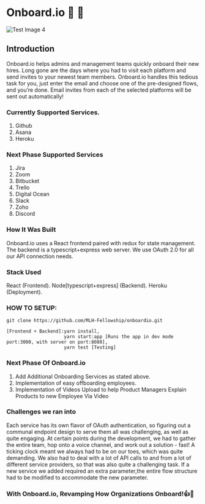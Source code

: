 # Onboard.io :rocket: :checkered_flag:

![Test Image 4](https://github.com/MLH-Fellowship/onboardio/blob/master/onboardio.png)

## Introduction

Onboard.io helps admins and management teams quickly onboard their new hires. Long gone are the days where you had to visit each platform and send invites to your newest team members. Onboard.io handles this tedious task for you, just enter the email and choose one of the pre-designed flows, and you’re done. Email invites from each of the selected platforms will be sent out automatically!

### Currently Supported Services.


1. Github
2. Asana
3. Heroku


### Next Phase Supported Services


1. Jira
2. Zoom
3. Bitbucket
4. Trello
5. Digital Ocean
6. Slack
7. Zoho
8. Discord


### How It Was Built

Onboard.io uses a React frontend paired with redux for state management. The backend is a typescript+express web server. We use OAuth 2.0 for all our API connection needs.

### Stack Used

React (Frontend).
Node[typescript+express] (Backend).
Heroku (Deployment).

### HOW TO SETUP:

```
git clone https://github.com/MLH-Fellowship/onboardio.git
```

```
[Frontend + Backend]:yarn install,
                     yarn start:app [Runs the app in dev mode port:3000, with server on port:8080],
                     yarn test [Testing]
```


### Next Phase Of Onboard.io

1. Add Additional Onboarding Services as stated above.
2. Implementation of easy offboarding employees.
3. Implementation of Videos Upload to help Product Managers Explain Products to new Employee Via Video


### Challenges we ran into


Each service has its own flavor of OAuth authentication, so figuring out a communal endpoint
design to serve them all was challenging, as well as quite engaging. At certain points
during the development, we had to gather the entire team, hop onto a voice channel,
and work out a solution - fast! A ticking clock meant we always had to be on our toes,
which was quite demanding.
We also had to deal with a lot of API calls to and from a lot of different service providers,
so that was also quite a challenging task.
If a new service we added required an extra parameter,the entire flow structure had
to be modified to accommodate the new parameter.


### With Onboard.io, Revamping How Organizations Onboard!:+1::sparkling_heart:
